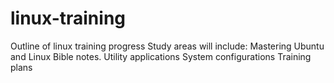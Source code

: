 # linux-training
Outline of linux training progress
Study areas will include:
Mastering Ubuntu and Linux Bible notes.
Utility applications
System configurations
Training plans
